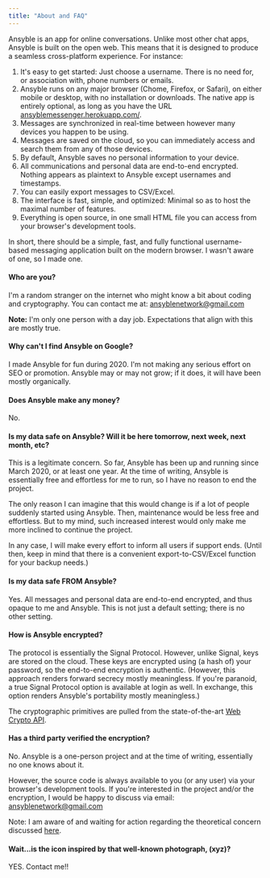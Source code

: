 ```yaml
---
title: "About and FAQ"
---
```


Ansyble is an app for online conversations. Unlike most other chat apps, Ansyble is built on the open web. This means that it is designed to produce a seamless cross-platform experience. For instance:

1. It's easy to get started: Just choose a username. There is no need for, or association with, phone numbers or emails.
2. Ansyble runs on any major browser (Chome, Firefox, or Safari), on either mobile or desktop, with no installation or downloads. The native app is entirely optional, as long as you have the URL [ansyblemessenger.herokuapp.com/](ansyblemessenger.herokuapp.com/).
3. Messages are synchronized in real-time between however many devices you happen to be using.
4. Messages are saved on the cloud, so you can immediately access and search them from any of those devices.
5. By default, Ansyble saves no personal information to your device.
6. All communications and personal data are end-to-end encrypted. Nothing appears as plaintext to Ansyble except usernames and timestamps.
7. You can easily export messages to CSV/Excel.
8. The interface is fast, simple, and optimized: Minimal so as to host the maximal number of features.
9. Everything is open source, in one small HTML file you can access from your browser's development tools.

In short, there should be a simple, fast, and fully functional username-based messaging application built on the modern browser. I wasn't aware of one, so I made one.

#### Who are you?

I'm a random stranger on the internet who might know a bit about coding and cryptography. You can contact me at: ansyblenetwork@gmail.com

__Note:__ I'm only one person with a day job. Expectations that align with this are mostly true.

#### Why can't I find Ansyble on Google?

I made Ansyble for fun during 2020. I'm not making any serious effort on SEO or promotion. Ansyble may or may not grow; if it does, it will have been mostly organically.

#### Does Ansyble make any money?

No.

#### Is my data safe on Ansyble? Will it be here tomorrow, next week, next month, etc?

This is a legitimate concern. So far, Ansyble has been up and running since March 2020, or at least one year. At the time of writing, Ansyble is essentially free and effortless for me to run, so I have no reason to end the project.

The only reason I can imagine that this would change is if a lot of people suddenly started using Ansyble. Then, maintenance would be less free and effortless. But to my mind, such increased interest would only make me more inclined to continue the project.

In any case, I will make every effort to inform all users if support ends. (Until then, keep in mind that there is a convenient export-to-CSV/Excel function for your backup needs.)

#### Is my data safe FROM Ansyble?

Yes. All messages and personal data are end-to-end encrypted, and thus opaque to me and Ansyble. This is not just a default setting; there is no other setting.

#### How is Ansyble encrypted?

The protocol is essentially the Signal Protocol. However, unlike Signal, keys are stored on the cloud. These keys are encrypted using (a hash of) your password, so the end-to-end encryption is authentic. (However, this approach renders forward secrecy mostly meaningless. If you're paranoid, a true Signal Protocol option is available at login as well. In exchange, this option renders Ansyble's portability mostly meaningless.)

The cryptographic primitives are pulled from the state-of-the-art [Web Crypto API](https://developer.mozilla.org/en-US/docs/Web/API/Web_Crypto_API).

#### Has a third party verified the encryption?

No. Ansyble is a one-person project and at the time of writing, essentially no one knows about it. 

However, the source code is always available to you (or any user) via your browser's development tools. If you're interested in the project and/or the encryption, I would be happy to discuss via email: ansyblenetwork@gmail.com

Note: I am aware of and waiting for action regarding the theoretical concern discussed [here](https://github.com/w3c/ServiceWorker/issues/822).

#### Wait...is the icon inspired by that well-known photograph, (xyz)?

YES. Contact me!!
